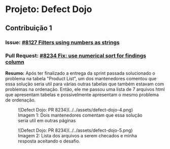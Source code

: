 # Projeto: Defect Dojo

## Contribuição 1
### Issue: [#8127 Filters using numbers as strings](https://github.com/DefectDojo/django-DefectDojo/issues/8127)

### Pull Request: [#8234 Fix: use numerical sort for findings column](https://github.com/DefectDojo/django-DefectDojo/pull/8234)

**Resumo:** Após ter finalizado a entrega da sprint passada solucionado o problema na tabela "Product List", um dos mantenedores comentou que essa solução seria util para várias outras tabelas que também estavam com problemas na ordenação. Então, ele me passou uma lista de 7 arquivos html que apresentam tabelas e possivelmente apresentam o mesmo problema de ordenação.

<figure markdown>
![Defect Dojo: PR 8234](../../assets/defect-dojo-4.png)
<figcaption>Imagem 1: Dois mantenedores comentam que essa solução seria util em outras páginas</figcaption>
</figure>

<figure markdown>
![Defect Dojo: PR 8234](../../assets/defect-dojo-5.png)
<figcaption>Imagem 2: Lista dos arquivos a serem checados e minha resposta aceitando o desafio.</figcaption>
</figure>
